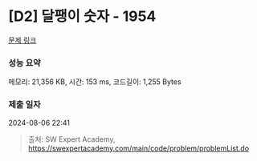 # [D2] 달팽이 숫자 - 1954 

[문제 링크](https://swexpertacademy.com/main/code/problem/problemDetail.do?contestProbId=AV5PobmqAPoDFAUq) 

### 성능 요약

메모리: 21,356 KB, 시간: 153 ms, 코드길이: 1,255 Bytes

### 제출 일자

2024-08-06 22:41



> 출처: SW Expert Academy, https://swexpertacademy.com/main/code/problem/problemList.do